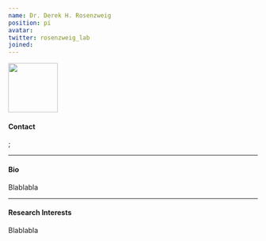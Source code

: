 ```yaml
---
name: Dr. Derek H. Rosenzweig
position: pi
avatar:
twitter: rosenzweig_lab
joined:
---
```


<img width="100" src="{{site.baseurl}}/images/people/{{page.avatar}}" data-action="zoom">

#### Contact

<a href="https://twitter.com/rosenzweig_lab"><i class="fa fa-twitter"></i></a>;
<a href="mailto:derek.rosenzweig@mcgill.ca"><i class="fa fa-envelope-o"></i></a>
<a href="https://www.linkedin.com/in/derekrosenzweigphd/"><i class="fab fa-linked-in"></i></a>
<a href="https://scholar.google.com/citations?hl=en&user=jUzBxPMAAAAJ"><i class="ai ai-google-scholar-square ai-3x"></i></a>

<hr>

#### Bio

Blablabla


<hr>

#### Research Interests

Blablabla
